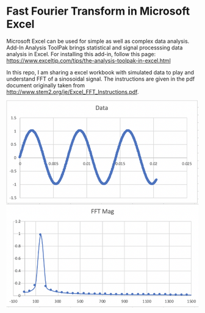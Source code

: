 # Fast Fourier Transform in Microsoft Excel

Microsoft Excel can be used for simple as well as complex data analysis. Add-In Analysis ToolPak brings statistical and signal processsing data analysis in Excel. For installing this add-in, follow this page: https://www.exceltip.com/tips/the-analysis-toolpak-in-excel.html

In this repo, I am sharing a excel workbook with simulated data to play and understand FFT of a sinosoidal signal. The instructions are given in the pdf document originally taken from http://www.stem2.org/je/Excel_FFT_Instructions.pdf.

![FFT](fft.png)